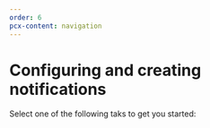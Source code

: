 ```yaml
---
order: 6
pcx-content: navigation
---
```


# Configuring and creating notifications

Select one of the following taks to get you started:

<DirectoryListing path="/notifications/configure-create"/>